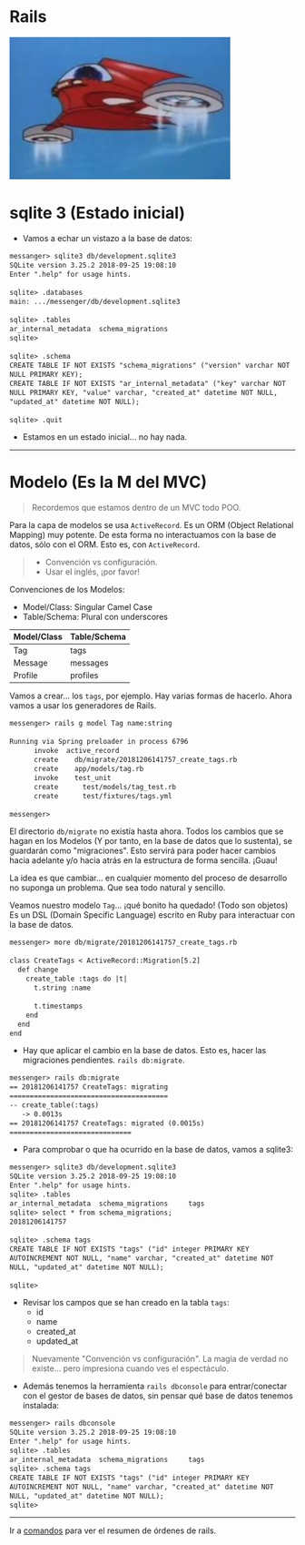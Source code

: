 
# Rails

![](images/nave.png)

# sqlite 3 (Estado inicial)

* Vamos a echar un vistazo a la base de datos:
```
messanger> sqlite3 db/development.sqlite3
SQLite version 3.25.2 2018-09-25 19:08:10
Enter ".help" for usage hints.

sqlite> .databases
main: .../messenger/db/development.sqlite3

sqlite> .tables
ar_internal_metadata  schema_migrations   
sqlite>

sqlite> .schema
CREATE TABLE IF NOT EXISTS "schema_migrations" ("version" varchar NOT NULL PRIMARY KEY);
CREATE TABLE IF NOT EXISTS "ar_internal_metadata" ("key" varchar NOT NULL PRIMARY KEY, "value" varchar, "created_at" datetime NOT NULL, "updated_at" datetime NOT NULL);

sqlite> .quit
```
* Estamos en un estado inicial... no hay nada.

---

# Modelo (Es la M del MVC)

> Recordemos que estamos dentro de un MVC todo POO.

Para la capa de modelos se usa `ActiveRecord`.
Es un ORM (Object Relational Mapping) muy potente.
De esta forma no interactuamos con la base de datos, sólo con el ORM. Esto es, con `ActiveRecord`.

> * Convención vs configuración.
> * Usar el inglés, ¡por favor!

Convenciones de los Modelos:
* Model/Class: Singular Camel Case
* Table/Schema: Plural con underscores

| Model/Class | Table/Schema |
| ----------- | ------------ |
| Tag         | tags         |
| Message     | messages     |
| Profile     | profiles     |

Vamos a crear... los `tags`, por ejemplo. Hay varias formas de hacerlo.
Ahora vamos a usar los generadores de Rails.

```
messenger> rails g model Tag name:string

Running via Spring preloader in process 6796
      invoke  active_record
      create    db/migrate/20181206141757_create_tags.rb
      create    app/models/tag.rb
      invoke    test_unit
      create      test/models/tag_test.rb
      create      test/fixtures/tags.yml

messenger>
```

El directorio `db/migrate` no existía hasta ahora. Todos los cambios que se hagan en los Modelos (Y por tanto, en la base de datos que lo sustenta), se guardarán como "migraciones". Esto servirá para poder hacer cambios hacia adelante y/o hacia atrás en la estructura de forma sencilla. ¡Guau!

La idea es que cambiar... en cualquier momento del proceso de desarrollo no suponga un problema. Que sea todo natural y sencillo.

Veamos nuestro modelo `Tag`... ¡qué bonito ha quedado! (Todo son objetos)
Es un DSL (Domain Specific Language) escrito en Ruby para interactuar con la base de datos.

```
messenger> more db/migrate/20181206141757_create_tags.rb

class CreateTags < ActiveRecord::Migration[5.2]
  def change
    create_table :tags do |t|
      t.string :name

      t.timestamps
    end
  end
end
```

* Hay que aplicar el cambio en la base de datos. Esto es, hacer las migraciones pendientes. `rails db:migrate`.

```
messenger> rails db:migrate
== 20181206141757 CreateTags: migrating =======================================
-- create_table(:tags)
   -> 0.0013s
== 20181206141757 CreateTags: migrated (0.0015s) ==============================
```

* Para comprobar o que ha ocurrido en la base de datos, vamos a sqlite3:
```
messenger> sqlite3 db/development.sqlite3
SQLite version 3.25.2 2018-09-25 19:08:10
Enter ".help" for usage hints.
sqlite> .tables
ar_internal_metadata  schema_migrations     tags                
sqlite> select * from schema_migrations;
20181206141757

sqlite> .schema tags
CREATE TABLE IF NOT EXISTS "tags" ("id" integer PRIMARY KEY AUTOINCREMENT NOT NULL, "name" varchar, "created_at" datetime NOT NULL, "updated_at" datetime NOT NULL);

sqlite>
```

* Revisar los campos que se han creado en la tabla `tags`:
    * id
    * name
    * created_at
    * updated_at

> Nuevamente "Convención vs configuración". La magia de verdad no existe... pero impresiona cuando ves el espectáculo.

* Además tenemos la herramienta `rails dbconsole` para entrar/conectar con el gestor de bases de datos, sin pensar qué base de datos tenemos instalada:
```
messenger> rails dbconsole
SQLite version 3.25.2 2018-09-25 19:08:10
Enter ".help" for usage hints.
sqlite> .tables
ar_internal_metadata  schema_migrations     tags                
sqlite> .schema tags
CREATE TABLE IF NOT EXISTS "tags" ("id" integer PRIMARY KEY AUTOINCREMENT NOT NULL, "name" varchar, "created_at" datetime NOT NULL, "updated_at" datetime NOT NULL);
sqlite>
```

---

Ir a [comandos](99-commands.md) para ver el resumen de órdenes de rails.
